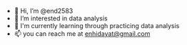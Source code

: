 - 👋 Hi, I’m @end2583
- 👀 I’m interested in data analysis
- 🌱 I'm currently learning through practicing data analysis
- 📫 you can reach me at enhidayat@gmail.com

<!---
end2583/end2583 is a ✨ special ✨ repository because its `README.md` (this file) appears on your GitHub profile.
You can click the Preview link to take a look at your changes.
--->
